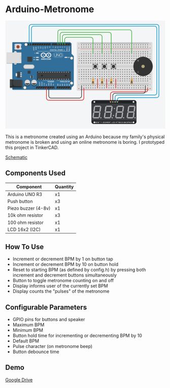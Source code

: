 # Arduino-Metronome
![Diagram of circuit](https://github.com/carlxw/Arduino-Metronome/blob/main/Diagram.png?raw=true)

This is a metronome created using an Arduino because my family's physical metronome is broken and using an online metronome is boring. I prototyped this project in TinkerCAD.

[Schematic](Arduino_Metronome_Schematic.pdf)

[//]: <> (https://www.tablesgenerator.com/markdown_tables)
## Components Used
| Component               | Quantity |
|-------------------------|----------|
| Arduino UNO R3          | x1       |
| Push button             | x3       |
| Piezo buzzer (4-8v)     | x1       |
| 10k ohm resistor        | x3       |
| 100 ohm resistor        | x1       |
| LCD 16x2 (I2C)          | x1       |

## How To Use
* Increment or decrement BPM by 1 on button tap
* Increment or decrement BPM by 10 on button hold
* Reset to starting BPM (as defined by config.h) by pressing both increment and decrement buttons simultaneously
* Button to toggle metronome counting on and off
* Display informs user of the currently set BPM
* Display counts the "pulses" of the metronome

## Configurable Parameters
* GPIO pins for buttons and speaker
* Maximum BPM
* Minimum BPM
* Button hold time for incrementing or decrementing BPM by 10
* Default BPM
* Pulse character (on metronome beep)
* Button debounce time

## Demo
[Google Drive](https://drive.google.com/file/d/1ULIn-E9Hc5SD78-cg4Jfz9MGziXxmkPd/view?usp=sharing)